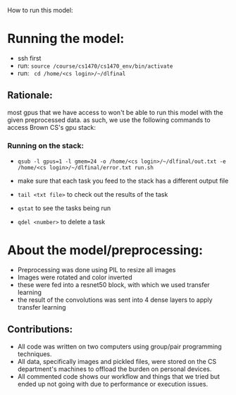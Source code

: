 How to run this model: 


# Running the model: 
* ssh first
* run: ```source /course/cs1470/cs1470_env/bin/activate```
* run: ``` cd /home/<cs login>/~/dlfinal```

## Rationale: 
most gpus that we have access to won't be able to run this model with the given preprocessed data. as such, we use the following commands to access Brown CS's gpu stack: 
### Running on the stack: 
* ```qsub -l gpus=1 -l gmem=24 -o /home/<cs login>/~/dlfinal/out.txt -e  /home/<cs login>/~/dlfinal/error.txt run.sh ```
* make sure that each task you feed to the stack has a different output file

* ```tail <txt file>``` to check out the results of the task
* ```qstat``` to see the tasks being run
* ```qdel <number>``` to delete a task

# About the model/preprocessing:
* Preprocessing was done using PIL to resize all images
* Images were rotated and color inverted
* these were fed into a resnet50 block, with which we used transfer learning
* the result of the convolutions was sent into 4 dense layers to apply transfer learning

## Contributions:
* All code was written on two computers using group/pair programming techniques. 
* All data, specifically images and pickled files, were stored on the CS department's machines to offload the burden on personal devices. 
* All commented code shows our workflow and things that we tried but ended up not going with due to performance or execution issues.

